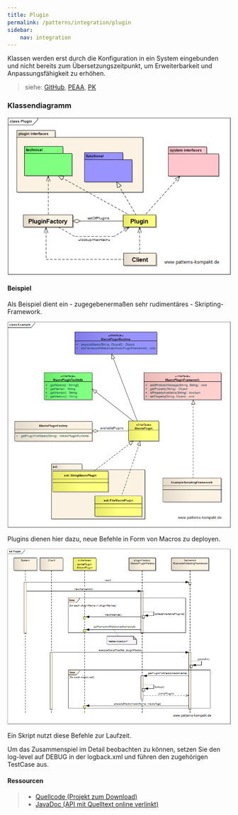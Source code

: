 ```yaml
---
title: Plugin
permalink: /patterns/integration/plugin
sidebar:
    nav: integration
---
```


Klassen werden erst durch die Konfiguration in ein System eingebunden und nicht bereits zum Übersetzungszeitpunkt, um Erweiterbarkeit und Anpassungsfähigkeit zu erhöhen.

> siehe: [GitHub](https://github.com/KarlEilebrecht/patterns-kompakt-code/blob/main/src/test/java/de/calamanari/pk/plugin/README.md), [PEAA](/literature#peaa), [PK](/literature#pk)

### Klassendiagramm

![](/images/patterns/plugin/plugin_cn.png)

#### Beispiel

Als Beispiel dient ein - zugegebenermaßen sehr rudimentäres - Skripting-Framework.

![](/images/patterns/plugin/plugin_cx.png)

Plugins dienen hier dazu, neue Befehle in Form von Macros zu deployen.

![](/images/patterns/plugin/plugin_dx.png)

Ein Skript nutzt diese Befehle zur Laufzeit.

Um das Zusammenspiel im Detail beobachten zu können, setzen Sie den log-level auf DEBUG in der logback.xml und führen den zugehörigen TestCase aus.

#### Ressourcen

> * [Quellcode (Projekt zum Download)](/patterns#codebeispiele)
> * [JavaDoc (API mit Quelltext online verlinkt)]()